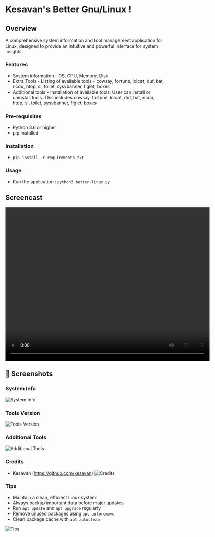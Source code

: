 # Kesavan's Better Gnu/Linux !

## Overview
A comprehensive system information and tool management application for Linux, designed to provide an intuitive and powerful interface for system insights.

### Features
- System information - OS, CPU, Memory, Disk
- Extra Tools  - Listing of available tools - cowsay, fortune, lolcat, duf, bat, ncdu, htop, sl, toilet, sysvbanner, figlet, boxes
- Additional tools - Installation of available tools.  User can install or uninstall tools. This includes cowsay, fortune, lolcat, duf, bat, ncdu, htop, sl, toilet, sysvbanner, figlet, boxes


### Pre-requisites
- Python 3.6 or higher
- pip installed

### Installation
- `pip install -r requirements.txt`


### Usage
- Run the application : `python3 better-linux.py`


## Screencast

<video width="640" height="480" controls>
  <source src="screenshots/screencast.webm" type="video/webm">
  Your browser does not support the video tag.
</video>


## 📸 Screenshots

### System Info

![System Info](screenshots/sys-info.png)

### Tools Version

![Tools Version](screenshots/extra.png)

### Additional Tools

![Additional Tools](screenshots/additional-tools.png)

### Credits
- Kesavan (https://github.com/kesavan)
![Credits](screenshots/better-linux.png)

### Tips
- Maintain a clean, efficient Linux system!
- Always backup important data before major updates
- Run `apt update` and `apt upgrade` regularly
- Remove unused packages using `apt autoremove`
- Clean package cache with `apt autoclean`

![Tips](screenshots/tips.png)
